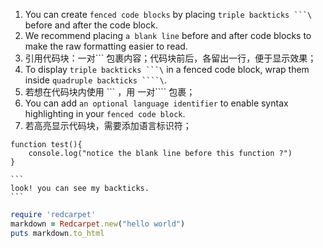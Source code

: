1. You can create `fenced code blocks` by placing `triple backticks ```\` before and after the code block.
2. We recommend placing `a blank line` before and after code blocks to make the raw formatting easier to read.
3. 引用代码块：一对``` 包裹内容；代码块前后，各留出一行，便于显示效果；
4. To display `triple backticks ```\` in a fenced code block, wrap them inside `quadruple backticks ````\`.
5. 若想在代码块内使用 ``` ，用 一对```` 包裹；
6. You can add `an optional language identifier` to enable syntax highlighting in your `fenced code block`.
7. 若高亮显示代码块，需要添加语言标识符；

```
function test(){
    console.log("notice the blank line before this function ?")
} 
```


````
```
look! you can see my backticks.
```
````


```ruby
require 'redcarpet'
markdown = Redcarpet.new("hello world")
puts markdown.to_html 
```










